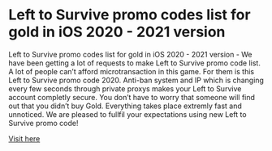 # Left to Survive promo codes list for gold in iOS 2020 - 2021 version

Left to Survive promo codes list for gold in iOS 2020 - 2021 version - We have been getting a lot of requests to make Left to Survive promo code list. A lot of people can’t afford microtransaction in this game. For them is this Left to Survive promo code 2020. Anti-ban system and IP which is changing every few seconds through private proxys makes your Left to Survive account completly secure. You don’t have to worry that someone will find out that you didn’t buy Gold. Everything takes place extremly fast and unnoticed. We are pleased to fullfil your expectations using new Left to Survive promo code!

<a href="https://lahasoft.com/left-to-survive/">Visit here</a>
